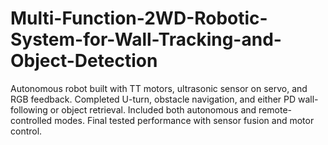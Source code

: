 # Multi-Function-2WD-Robotic-System-for-Wall-Tracking-and-Object-Detection
Autonomous robot built with TT motors, ultrasonic sensor on servo, and RGB feedback. Completed U-turn, obstacle navigation, and either PD wall-following or object retrieval. Included both autonomous and remote-controlled modes. Final tested performance with sensor fusion and motor control.
